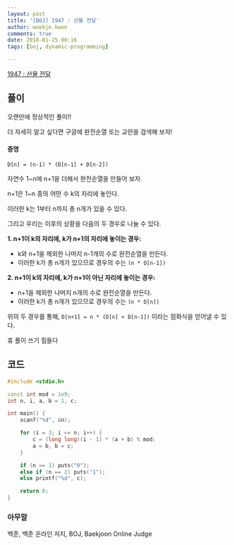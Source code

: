 ```yaml
---
layout: post
title: '[BOJ] 1947 : 선물 전달'
author: wookje.kwon
comments: true
date: 2018-01-25 00:16
tags: [boj, dynamic-programming]

---
```


[1947 : 선물 전달](https://www.acmicpc.net/problem/1947)

## 풀이

오랜만에 정상적인 풀이!!

더 자세히 알고 싶다면 구글에 완전순열 또는 교란을 검색해 보자!

#### 증명

`D[n] = (n-1) * (D[n-1] + D[n-2])`

자연수 1~n에 n+1을 더해서 완전순열을 만들어 보자.

n+1은 1~n 중의 어떤 수 k의 자리에 놓인다.

이러한 k는 1부터 n까지 총 n개가 있을 수 있다.

그리고 우리는 이후의 상황을 다음의 두 경우로 나눌 수 있다.

**1. n+1이 k의 자리에, k가 n+1의 자리에 놓이는 경우:**

- k와 n+1을 제외한 나머지 n-1개의 수로 완전순열을 만든다.  
- 이러한 k가 총 n개가 있으므로 경우의 수는 `(n * D[n-1])`

**2. n+1이 k의 자리에, k가 n+1이 아닌 자리에 놓이는 경우:**

- n+1을 제외한 나머지 n개의 수로 완전순열을 만든다.  
- 이러한 k가 총 n개가 있으므로 경우의 수는 `(n * D[n])`

위의 두 경우를 통해, `D[n+1] = n * (D[n] + D[n-1])` 이라는 점화식을 얻어낼 수 있다.

휴 풀이 쓰기 힘들다

## 코드

```cpp
#include <stdio.h>

const int mod = 1e9;
int n, i, a, b = 1, c;

int main() {
	scanf("%d", &n);

	for (i = 3; i <= n; i++) {
		c = (long long)(i - 1) * (a + b) % mod;
		a = b, b = c;
	}

	if (n == 1) puts("0");
	else if (n == 2) puts("1");
	else printf("%d", c);

	return 0;
}
```

### 아무말  
백준, 백준 온라인 저지, BOJ, Baekjoon Online Judge

